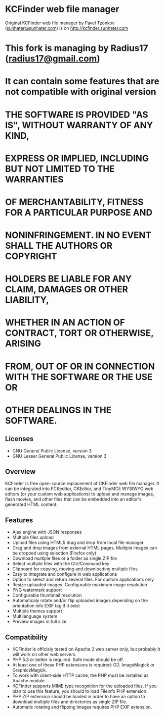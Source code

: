 # KCFinder web file manager
Original KCFinder web file manager by Pavel Tzonkov (sunhater@sunhater.com) is on http://kcfinder.sunhater.com  

# This fork is managing by Radius17 (radius17@gmail.com)
# It can contain some features that are not compatible with original version

# THE SOFTWARE IS PROVIDED "AS IS", WITHOUT WARRANTY OF ANY KIND,
# EXPRESS OR IMPLIED, INCLUDING BUT NOT LIMITED TO THE WARRANTIES
# OF MERCHANTABILITY, FITNESS FOR A PARTICULAR PURPOSE AND
# NONINFRINGEMENT. IN NO EVENT SHALL THE AUTHORS OR COPYRIGHT
# HOLDERS BE LIABLE FOR ANY CLAIM, DAMAGES OR OTHER LIABILITY,
# WHETHER IN AN ACTION OF CONTRACT, TORT OR OTHERWISE, ARISING
# FROM, OUT OF OR IN CONNECTION WITH THE SOFTWARE OR THE USE OR
# OTHER DEALINGS IN THE SOFTWARE. 

## Licenses
* GNU General Public License, version 3
* GNU Lesser General Public License, version 3

## Overview
KCFinder is free open-source replacement of CKFinder web file manager. It can be integrated into FCKeditor, CKEditor, and TinyMCE WYSIWYG web editors (or your custom web applications) to upload and manage images, flash movies, and other files that can be embedded into an editor's generated HTML content.

## Features
* Ajax engine with JSON responses
* Multiple files upload
* Upload files using HTML5 drag and drop from local file manager
* Drag and drop images from external HTML pages. Multiple images can be dropped using selection (Firefox only)
* Download multiple files or a folder as single ZIP file
* Select multiple files with the Ctrl/Command key
* Clipboard for copying, moving and downloading multiple files
* Easy to integrate and configure in web applications
* Option to select and return several files. For custom applications only
* Resize uploaded images. Configurable maximum image resolution
* PNG watermark support
* Configurable thumbnail resolution
* Automaticaly rotate and/or flip uploaded images depending on the orientation info EXIF tag if it exist
* Multiple themes support
* Multilanguage system
* Preview images in full size

## Compatibility
* KCFinder is officialy tested on Apache 2 web server only, but probably it will work on other web servers.
* PHP 5.3 or better is required. Safe mode should be off.
* At least one of these PHP extensions is required: GD, ImageMagick or GraphicsMagick.
* To work with client-side HTTP cache, the PHP must be installed as Apache module.
* KCFinder supports MIME type recognition for the uploaded files. If you plan to use this feature, you should to load Fileinfo PHP extension.
* PHP ZIP extension should be loaded in order to have an option to download multiple files and directories as single ZIP file.
* Automatic rotating and flipping images requires PHP EXIF extension.
